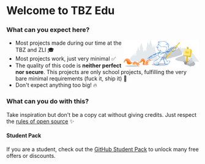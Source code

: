 # Welcome to TBZ Edu

### What can you expect here?

<img width="39%" align="right" alt="Github Header" src="https://github.com/TBZedu/.github/blob/main/profile/github-header.svg" />

- Most projects made during our time at the TBZ and ZLI 🎓
- Most projects work, just very minimal ✅
- The quality of this code is **neither perfect nor secure**. This projects are only school projects, fulfilling the very bare minimal requirements (fuck it, ship it) 🍷
- Don't expect anything too big! 🔥

### What can you do with this?
Take inspiration but don't be a copy cat without giving credits. Just respect the [rules of open source](https://opensource.guide/legal/) ✨

#### Student Pack
If you are a student, check out the [GitHub Student Pack](https://education.github.com/pack/offers) to unlock many free offers or discounts.
